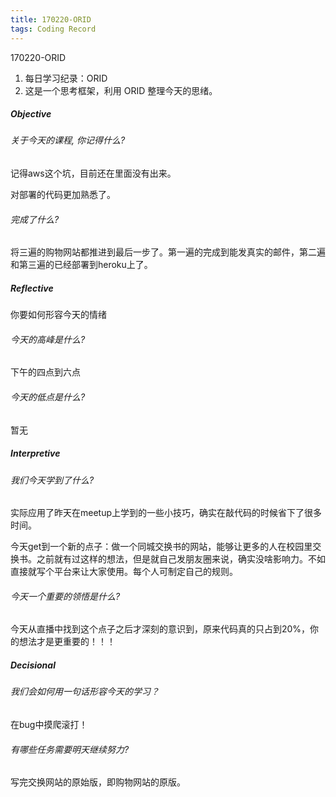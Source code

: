 ```yaml
---
title: 170220-ORID
tags: Coding Record
---
```

170220-ORID

1. 每日学习纪录：ORID
2. 这是一个思考框架，利用 ORID 整理今天的思绪。

##### Objective

###### 关于今天的课程, 你记得什么?

记得aws这个坑，目前还在里面没有出来。

对部署的代码更加熟悉了。

###### 完成了什么?

将三遍的购物网站都推进到最后一步了。第一遍的完成到能发真实的邮件，第二遍和第三遍的已经部署到heroku上了。

##### Reflective

你要如何形容今天的情绪

###### 今天的高峰是什么?

下午的四点到六点

###### 今天的低点是什么?

暂无

##### Interpretive

###### 我们今天学到了什么?

实际应用了昨天在meetup上学到的一些小技巧，确实在敲代码的时候省下了很多时间。

今天get到一个新的点子：做一个同城交换书的网站，能够让更多的人在校园里交换书。之前就有过这样的想法，但是就自己发朋友圈来说，确实没啥影响力。不如直接就写个平台来让大家使用。每个人可制定自己的规则。

###### 今天一个重要的领悟是什么?

今天从直播中找到这个点子之后才深刻的意识到，原来代码真的只占到20%，你的想法才是更重要的！！！

##### Decisional

###### 我们会如何用一句话形容今天的学习？

在bug中摸爬滚打！

###### 有哪些任务需要明天继续努力?

写完交换网站的原始版，即购物网站的原版。
